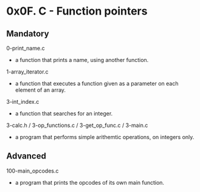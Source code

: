 # 0x0F. C - Function pointers

## Mandatory

0-print_name.c

- a function that prints a name, using another function.

1-array_iterator.c

- a function that executes a function given as a parameter on each element of
an array.

3-int_index.c

- a function that searches for an integer.

3-calc.h / 3-op_functions.c / 3-get_op_func.c / 3-main.c

- a program that performs simple arithemtic operations, on integers only.

## Advanced

100-main_opcodes.c

- a program that prints the opcodes of its own main function.
